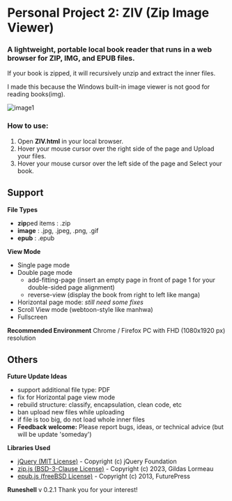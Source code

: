 # Personal Project 2: ZIV (Zip Image Viewer)

### A lightweight, portable local book reader that runs in a web browser for ZIP, IMG, and EPUB files.
If your book is zipped, it will recursively unzip and extract the inner files.

I made this because the Windows built-in image viewer is not good for reading books(img).


![image1]()


### How to use:

1.  Open **ZIV.html** in your local browser.
2.  Hover your mouse cursor over the right side of the page and Upload your files.
3.  Hover your mouse cursor over the left side of the page and Select your book.

## Support
**File Types**
- **zip**ped items  : .zip
- **image** : .jpg, .jpeg, .png, .gif
- **epub** : .epub

**View Mode**
- Single page mode
- Double page mode
	- add-fitting-page (insert an empty page in front of page 1 for your double-sided page alignment)
	- reverse-view (display the book from right to left like manga)
- Horizontal page mode: *still need some fixes*
- Scroll View mode (webtoon-style like manhwa)
- Fullscreen

**Recommended Environment**
Chrome / Firefox
PC with FHD (1080x1920 px) resolution


## Others
**Future Update Ideas**
- support additional file type: PDF
- fix for Horizontal page view mode
- rebuild structure: classify, encapsulation, clean code, etc
- ban upload new files while uploading
- if file is too big, do not load whole inner files
- **Feedback welcome:** Please report bugs, ideas, or technical advice (but will be update 'someday')

**Libraries Used**
- [jQuery (MIT License)](https://jquery.com)  - Copyright (c) jQuery Foundation
- [zip.js (BSD-3-Clause License)](https://github.com/gildas-lormeau/zip.js) - Copyright (c) 2023, Gildas Lormeau
- [epub.js (freeBSD License)](https://github.com/futurepress/epub.js) - Copyright (c) 2013, FuturePress

**Runeshell**
v 0.2.1
Thank you for your interest!